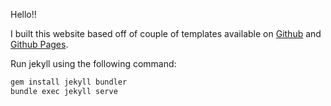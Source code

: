 Hello!!

I built this website based off of couple of templates available on [Github](https://beautifuljekyll.com/) and [Github Pages](https://pages.github.com/).

Run jekyll using the following command:

```bash
gem install jekyll bundler
bundle exec jekyll serve
```